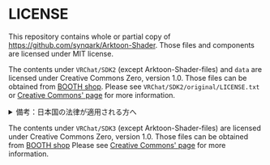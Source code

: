 # LICENSE

This repository contains whole or partial copy of <https://github.com/synqark/Arktoon-Shader>. Those files and components are licensed under MIT license.

The contents under `VRChat/SDK2` (except Arktoon-Shader-files) and `data` are licensed under Creative Commons Zero, version 1.0. Those files can be obtained from [BOOTH shop](https://lowteq.booth.pm/items/1349366). Please see `VRChat/SDK2/original/LICENSE.txt` or [Creative Commons' page][CC0-1.0] for more information.

<details>
  <summary>備考：日本国の法律が適用される方へ</summary>

  作者であるろーてく氏は、[BOOTHのページ](https://lowteq.booth.pm/items/1349366)で次のように表明しています。

  > 著作者ろーてくは恒久的に著作権の放棄と著作人格権の不行使を宣言します。みなさんご自由にお使いください。

  \(備考ここまで)

</details>

The contents under `VRChat/SDK3` (except Arktoon-Shader-files) are licensed under Creative Commons Zero, version 1.0. Those files can be obtained from [BOOTH shop](https://booth.pm/ja/items/2290771) Please see [Creative Commons' page][CC0-1.0] for more information.

[CC0-1.0]: https://creativecommons.org/publicdomain/zero/1.0/deed.ja
